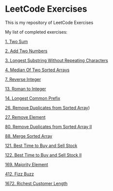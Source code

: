 # LeetCode Exercises

This is my repository of LeetCode Exercises

My list of completed exercises:

 [1. Two Sum](https://leetcode.com/problems/two-sum/)

 [2. Add Two Numbers](https://leetcode.com/problems/add-two-numbers/)

 [3. Longest Substring Without Repeating Characters](https://leetcode.com/problems/longest-substring-without-repeating-characters/)

 [4. Median Of Two Sorted Arrays](https://leetcode.com/problems/median-of-two-sorted-arrays/)
 
 [7. Reverse Integer](https://leetcode.com/problems/reverse-integer/)

 [13. Roman to Integer](https://leetcode.com/problems/roman-to-integer/)

 [14. Longest Common Prefix](https://leetcode.com/problems/longest-common-prefix/)
 
 [26. Remove Duplicates from Sorted Array](https://leetcode.com/problems/remove-duplicates-from-sorted-array/))

 [27. Remove Element](https://leetcode.com/problems/remove-element/)

 [80. Remove Duplicates from Sorted Array II](https://leetcode.com/problems/remove-duplicates-from-sorted-array-ii/)

 [88. Merge Sorted Array](https://leetcode.com/problems/merge-sorted-array/)

 [121. Best Time to Buy and Sell Stock](https://leetcode.com/problems/best-time-to-buy-and-sell-stock/)

 [122. Best Time to Buy and Sell Stock II](https://leetcode.com/problems/best-time-to-buy-and-sell-stock-ii/)

 [169. Majority Element](https://leetcode.com/problems/majority-element/)

 [412. Fizz Buzz](https://leetcode.com/problems/fizz-buzz/)

 [1672. Richest Customer Length](https://leetcode.com/problems/richest-customer-wealth/)

